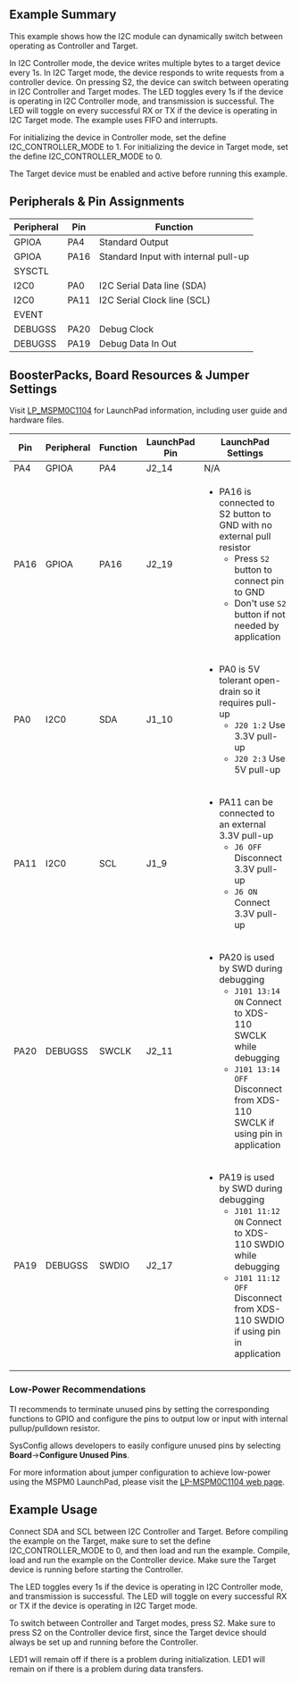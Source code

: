 ## Example Summary

This example shows how the I2C module can dynamically switch between operating as
Controller and Target.

In I2C Controller mode, the device writes multiple bytes to a target device every 1s.
In I2C Target mode, the device responds to write requests from a controller device.
On pressing S2, the device can switch between operating in I2C Controller and Target modes.
The LED toggles every 1s if the device is operating in I2C Controller mode, and transmission is successful.
The LED will toggle on every successful RX or TX if the device is operating in I2C Target mode.
The example uses FIFO and interrupts.

For initializing the device in Controller mode, set the define I2C_CONTROLLER_MODE to 1.
For initializing the device in Target mode, set the define I2C_CONTROLLER_MODE to 0.

The Target device must be enabled and active before running this example.

## Peripherals & Pin Assignments

| Peripheral | Pin | Function |
| --- | --- | --- |
| GPIOA | PA4 | Standard Output |
| GPIOA | PA16 | Standard Input with internal pull-up |
| SYSCTL |  |  |
| I2C0 | PA0 | I2C Serial Data line (SDA) |
| I2C0 | PA11 | I2C Serial Clock line (SCL) |
| EVENT |  |  |
| DEBUGSS | PA20 | Debug Clock |
| DEBUGSS | PA19 | Debug Data In Out |

## BoosterPacks, Board Resources & Jumper Settings

Visit [LP_MSPM0C1104](https://www.ti.com/tool/LP-MSPM0C1104) for LaunchPad information, including user guide and hardware files.

| Pin | Peripheral | Function | LaunchPad Pin | LaunchPad Settings |
| --- | --- | --- | --- | --- |
| PA4 | GPIOA | PA4 | J2_14 | N/A |
| PA16 | GPIOA | PA16 | J2_19 | <ul><li>PA16 is connected to S2 button to GND with no external pull resistor<br><ul><li>Press `S2` button to connect pin to GND<br><li>Don't use `S2` button if not needed by application</ul></ul> |
| PA0 | I2C0 | SDA | J1_10 | <ul><li>PA0 is 5V tolerant open-drain so it requires pull-up<br><ul><li>`J20 1:2` Use 3.3V pull-up<br><li>`J20 2:3` Use 5V pull-up</ul></ul> |
| PA11 | I2C0 | SCL | J1_9 | <ul><li>PA11 can be connected to an external 3.3V pull-up<br><ul><li>`J6 OFF` Disconnect 3.3V pull-up<br><li>`J6 ON` Connect 3.3V pull-up</ul></ul> |
| PA20 | DEBUGSS | SWCLK | J2_11 | <ul><li>PA20 is used by SWD during debugging<br><ul><li>`J101 13:14 ON` Connect to XDS-110 SWCLK while debugging<br><li>`J101 13:14 OFF` Disconnect from XDS-110 SWCLK if using pin in application</ul></ul> |
| PA19 | DEBUGSS | SWDIO | J2_17 | <ul><li>PA19 is used by SWD during debugging<br><ul><li>`J101 11:12 ON` Connect to XDS-110 SWDIO while debugging<br><li>`J101 11:12 OFF` Disconnect from XDS-110 SWDIO if using pin in application</ul></ul> |

### Low-Power Recommendations
TI recommends to terminate unused pins by setting the corresponding functions to
GPIO and configure the pins to output low or input with internal
pullup/pulldown resistor.

SysConfig allows developers to easily configure unused pins by selecting **Board**→**Configure Unused Pins**.

For more information about jumper configuration to achieve low-power using the
MSPM0 LaunchPad, please visit the [LP-MSPM0C1104 web page](https://www.ti.com/tool/LP-MSPM0C1104).

## Example Usage

Connect SDA and SCL between I2C Controller and Target.
Before compiling the example on the Target, make sure to set the define
I2C_CONTROLLER_MODE to 0, and then load and run the example.
Compile, load and run the example on the Controller device.
Make sure the Target device is running before starting the Controller.

The LED toggles every 1s if the device is operating in I2C Controller mode, and transmission is successful.
The LED will toggle on every successful RX or TX if the device is operating in I2C Target mode.

To switch between Controller and Target modes, press S2. Make sure to press
S2 on the Controller device first, since the Target device should always be
set up and running before the Controller.

LED1 will remain off if there is a problem during initialization.
LED1 will remain on if there is a problem during data transfers.
